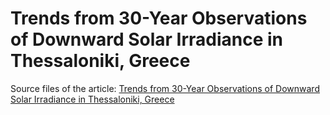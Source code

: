 
# Trends from 30-Year Observations of Downward Solar Irradiance in Thessaloniki, Greece

Source files of the article: [Trends from 30-Year Observations of Downward Solar Irradiance in Thessaloniki, Greece](https://www.mdpi.com/2076-3417/14/1/252)

